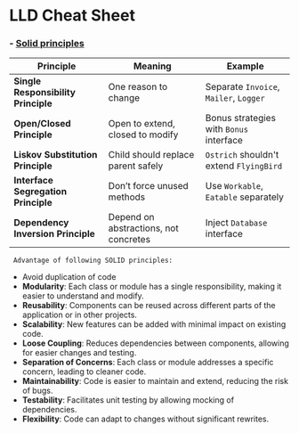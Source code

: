 


# LLD Cheat Sheet
### - [Solid principles](Interview_Notes_and_Cheat_sheets/LLD/SOLID_Principles_CheatSheet.md)
  


| Principle | Meaning                                 | Example                                  |
|-----------|------------------------------------------|------------------------------------------|
| **Single Responsibility Principle**   | One reason to change                     | Separate `Invoice`, `Mailer`, `Logger`   |
| **Open/Closed Principle**   | Open to extend, closed to modify         | Bonus strategies with `Bonus` interface  |
| **Liskov Substitution Principle**   | Child should replace parent safely       | `Ostrich` shouldn't extend `FlyingBird`  |
| **Interface Segregation Principle**   | Don’t force unused methods               | Use `Workable`, `Eatable` separately     |
| **Dependency Inversion Principle**   | Depend on abstractions, not concretes    | Inject `Database` interface              |


 
 
` Advantage of following SOLID principles:`
 - Avoid duplication of code
- **Modularity**: Each class or module has a single responsibility, making it easier to understand and modify.
- **Reusability**: Components can be reused across different parts of the application or in other projects.
- **Scalability**: New features can be added with minimal impact on existing code.
- **Loose Coupling**: Reduces dependencies between components, allowing for easier changes and testing.
- **Separation of Concerns**: Each class or module addresses a specific concern, leading to cleaner code.
- **Maintainability**: Code is easier to maintain and extend, reducing the risk of bugs.
- **Testability**: Facilitates unit testing by allowing mocking of dependencies.
- **Flexibility**: Code can adapt to changes without significant rewrites.


